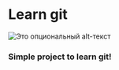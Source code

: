 # Learn git
![Это опциональный alt-текст](https://tproger.ru/s3/uploads/2020/12/git_guide_for_beginners-cover-icon-original.png)

### Simple project to learn **git**!
